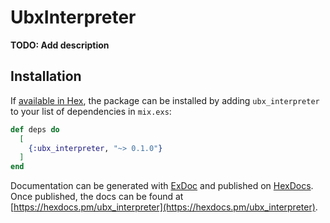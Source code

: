 # UbxInterpreter

**TODO: Add description**

## Installation

If [available in Hex](https://hex.pm/docs/publish), the package can be installed
by adding `ubx_interpreter` to your list of dependencies in `mix.exs`:

```elixir
def deps do
  [
    {:ubx_interpreter, "~> 0.1.0"}
  ]
end
```

Documentation can be generated with [ExDoc](https://github.com/elixir-lang/ex_doc)
and published on [HexDocs](https://hexdocs.pm). Once published, the docs can
be found at [https://hexdocs.pm/ubx_interpreter](https://hexdocs.pm/ubx_interpreter).

